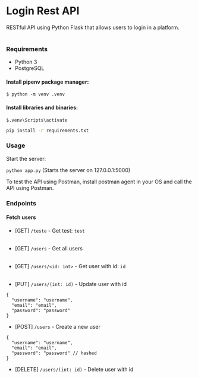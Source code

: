 <h1>Login Rest API</h1>
RESTful API using Python Flask that allows users to login in a platform.
<br> <br>

### Requirements
* Python 3
* PostgreSQL

#### Install pipenv package manager:
`$ python -m venv .venv`

#### Install libraries and binaries:
`$.venv\Scripts\activate`

```bash
pip install -r requirements.txt
```

### Usage

Start the server:

`python app.py` (Starts the server on 127.0.0.1:5000)

To test the API using Postman, install postman agent in your OS and call the API using Postman.

### Endpoints

#### Fetch users
- [GET] `/teste` - Get test: `test`
<br></br>
- [GET] `/users` - Get all users
<br></br>
- [GET] `/users/<id: int>` - Get user with id: `id`
<br></br>

- [PUT] `/users/(int: id)` - Update user with id
```
{
  "username": "username",
  "email": "email",
  "password": "password"
}
```

- [POST] `/users` - Create a new user
```
{
  "username": "username",
  "email": "email",
  "password": "password" // hashed
}
```

- [DELETE] `/users/(int: id)` - Delete user with id
